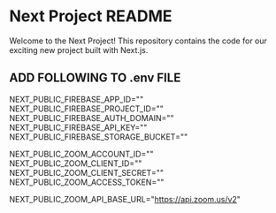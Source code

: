 # Next Project README

Welcome to the Next Project! This repository contains the code for our exciting new project built with Next.js.

## ADD FOLLOWING TO .env FILE
NEXT_PUBLIC_FIREBASE_APP_ID=""  
NEXT_PUBLIC_FIREBASE_PROJECT_ID=""  
NEXT_PUBLIC_FIREBASE_AUTH_DOMAIN=""  
NEXT_PUBLIC_FIREBASE_API_KEY=""  
NEXT_PUBLIC_FIREBASE_STORAGE_BUCKET=""  


NEXT_PUBLIC_ZOOM_ACCOUNT_ID=""  
NEXT_PUBLIC_ZOOM_CLIENT_ID=""  
NEXT_PUBLIC_ZOOM_CLIENT_SECRET=""  
NEXT_PUBLIC_ZOOM_ACCESS_TOKEN=""  


NEXT_PUBLIC_ZOOM_API_BASE_URL="https://api.zoom.us/v2"  


